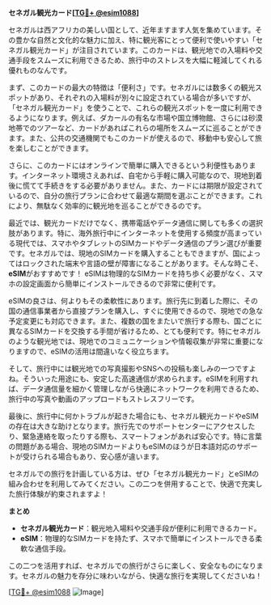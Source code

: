 **セネガル観光カード[[TG💪+ @esim1088](https://t.me/s/esim1088)]**

セネガルは西アフリカの美しい国として、近年ますます人気を集めています。その豊かな自然と文化的な魅力に加え、特に観光客にとって便利で使いやすい「セネガル観光カード」が注目されています。このカードは、観光地での入場料や交通手段をスムーズに利用できるため、旅行中のストレスを大幅に軽減してくれる優れものなんです。

まず、このカードの最大の特徴は「便利さ」です。セネガルには数多くの観光スポットがあり、それぞれの入場料が別々に設定されている場合が多いですが、「セネガル観光カード」を使うことで、これらの観光スポットを一度に利用できるようになります。例えば、ダカールの有名な市場や国立博物館、さらには砂漠地帯でのツアーなど、カードがあればこれらの場所をスムーズに巡ることができます。また、公共の交通機関でもこのカードが使えるので、移動中も安心して旅を楽しむことができます。

さらに、このカードにはオンラインで簡単に購入できるという利便性もあります。インターネット環境さえあれば、自宅から手軽に購入可能なので、現地到着後に慌てて手続きをする必要がありません。また、カードには期限が設定されているので、自分の旅行プランに合わせて最適な期間を選ぶことができます。これにより、無駄なく効率的に観光地を巡ることができるのです。

最近では、観光カードだけでなく、携帯電話やデータ通信に関しても多くの選択肢があります。特に、海外旅行中にインターネットを使用する頻度が高まっている現代では、スマホやタブレットのSIMカードやデータ通信のプラン選びが重要です。セネガルでは、現地のSIMカードを購入することもできますが、国によってはロックされた端末や言語の壁が障害になることがあります。そんな時こそ、**eSIM**がおすすめです！ eSIMは物理的なSIMカードを持ち歩く必要がなく、スマホの設定画面から簡単にインストールできるので非常に便利です。

eSIMの良さは、何よりもその柔軟性にあります。旅行先に到着した際に、その国の通信事業者から直接プランを購入し、すぐに使用できるので、現地での急な予定変更にも対応できます。また、複数の国をまたいで旅行する際も、国ごとに異なるSIMカードを交換する手間が省けるため、とても便利です。特にセネガルのような観光地では、現地でのコミュニケーションや情報収集が非常に重要になりますので、eSIMの活用は間違いなく役立ちます。

そして、旅行中には観光地での写真撮影やSNSへの投稿も楽しみの一つですよね。そういった用途にも、安定した高速通信が求められます。eSIMを利用すれば、データ通信量を細かく管理しながら快適にネットワークを利用できるため、旅行中の写真や動画のアップロードもストレスフリーです。

最後に、旅行中に何かトラブルが起きた場合にも、セネガル観光カードやeSIMの存在は大きな助けとなります。旅行先でのサポートセンターにアクセスしたり、緊急連絡を取ったりする際も、スマートフォンがあれば安心です。特に言葉の問題がある場合、現地のSIMカードよりもeSIMのほうが日本語対応のサポートが受けられる場合もあり、安心感が違います。

セネガルでの旅行を計画している方は、ぜひ「セネガル観光カード」とeSIMの組み合わせを利用してみてください。この二つを併用することで、快適で充実した旅行体験が約束されますよ！

**まとめ**

- **セネガル観光カード**：観光地入場料や交通手段が便利に利用できるカード。
- **eSIM**：物理的なSIMカードを持たず、スマホで簡単にインストールできる柔軟な通信手段。

この二つを活用すれば、セネガルでの旅行がさらに楽しく、安全なものになります。セネガルの魅力を存分に味わいながら、快適な旅行を実現してくださいね！

[[TG💪+ @esim1088](https://t.me/s/esim1088) ![Image](https://i.postimg.cc/Y0z9fWf4/image.png)]